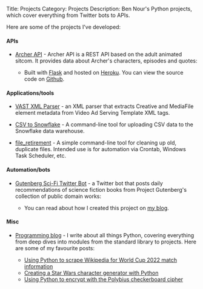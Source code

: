 Title: Projects
Category: Projects
Description: Ben Nour's Python projects, which cover everything from Twitter bots to APIs.

Here are some of the projects I've developed:

#### APIs

- [Archer API](https://www.archerapi.com/) - Archer API is a REST API based on the adult animated sitcom. It provides data about Archer's characters,
episodes and quotes:

    - Built with [Flask](https://flask.palletsprojects.com/en/2.2.x/) and hosted on [Heroku](https://www.heroku.com/). You can view the source code on [Github](https://github.com/ben-n93/archer_api).

#### Applications/tools

- [VAST XML Parser](https://github.com/ben-n93/VAST_XML_Parser) - an XML parser that extracts Creative and MediaFile element metadata from Video Ad Serving Template XML tags.

- [CSV to Snowflake](https://github.com/ben-n93/CSV_to_Snowflake) - A command-line tool for uploading CSV data to the Snowflake data warehouse.

- [file_retirement](https://github.com/ben-n93/file_retirement) - A simple command-line tool for cleaning up old, duplicate files. Intended use is for automation via Crontab, Windows Task Scheduler, etc.


#### Automation/bots

- [Gutenberg Sci-Fi Twitter Bot](https://twitter.com/Gutenberg_SciFi) - a Twitter bot that posts daily recommendations of science fiction books from Project Gutenberg's collection of public domain works:

    - You can read about how I created this project on [my blog](https://ben-nour.com/how-i-created-a-twitter-bot-that-posts-about-science-fiction-books.html#how-i-created-a-twitter-bot-that-posts-about-science-fiction-books).


#### Misc

- [Programming blog](https://medium.com/@ben.nour_68691) - I write about all things Python, covering everything from deep dives into modules from the standard library to projects. Here are some of my favourite posts:

    - [Using Python to scrape Wikipedia for World Cup 2022 match information](https://medium.com/@ben.nour_68691/using-python-to-scrape-wikipedia-for-world-cup-2022-match-information-b45c99845c07)
    - [Creating a Star Wars character generator with Python](https://medium.com/@ben.nour_68691/creating-a-star-wars-character-generator-using-python-902dfaa087)
    - [Using Python to encrypt with the Polybius checkerboard cipher](https://medium.com/@ben.nour_68691/using-python-to-encrypt-with-the-polybius-checkerboard-cipher-d1adf1c163b9)